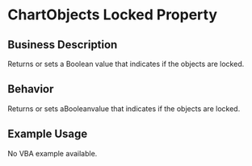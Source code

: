 # ChartObjects Locked Property

## Business Description
Returns or sets a Boolean value that indicates if the objects are locked.

## Behavior
Returns or sets aBooleanvalue that indicates if the objects are locked.

## Example Usage
No VBA example available.